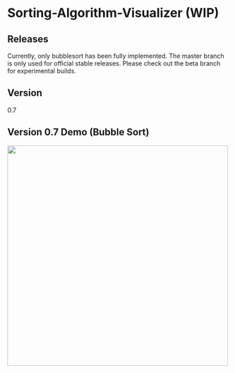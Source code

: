 # Sorting-Algorithm-Visualizer (WIP)

## Releases
Currently, only bubblesort has been fully implemented.
The master branch is only used for official stable releases.
Please check out the beta branch for experimental builds.

## Version
0.7

## Version 0.7 Demo (Bubble Sort)
<img src="https://i.imgur.com/WTLWW7n.gif" width=500px></img>